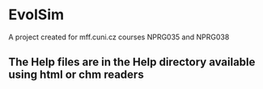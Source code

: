 # EvolSim
A project created for mff.cuni.cz courses NPRG035 and NPRG038
## The Help files are in the Help directory available using html or chm readers
